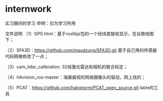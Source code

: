 # internwork
实习期间的学习
申明：仅为学习所用

文件说明
（1）GPS.html：基于roslibjs包的一个经纬度接收显示，在谷歌地图下；

（2）SFA3D：https://github.com/maudzung/SFA3D.git  基于自己用的传感器代码稍微修改了一点；

（3）cam_lidar_calibration:  32线激光雷达和相机的联合标定；

（4）hikvision_ros-master：海康威视的网络摄像头的驱动，网上找的；
 
（5）PCAT：https://github.com/halostorm/PCAT_open_source.git  lable的工具
